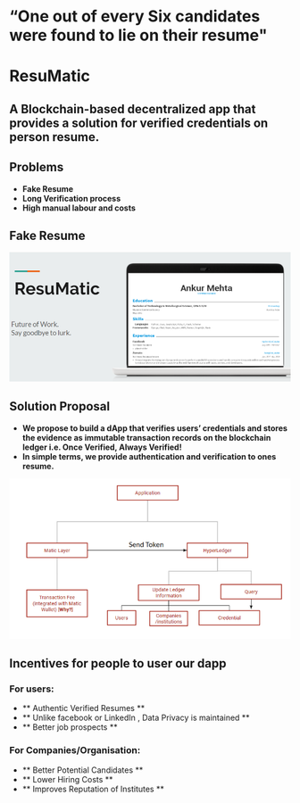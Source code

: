 # “One out of every Six candidates were found to lie on their resume" #

# ResuMatic #

## A Blockchain-based decentralized app that provides a solution for verified credentials on person resume. ##

## Problems  ##

* **Fake Resume**
* **Long Verification process**
* **High manual labour and costs**

## Fake Resume ##

![](fakeresume.PNG)

## Solution Proposal  ##

* **We propose to build a dApp that verifies users’ credentials and stores the evidence as immutable transaction records on the blockchain ledger i.e. Once Verified, Always Verified!**
* **In simple terms, we provide authentication and verification to ones resume.**

![](sol_architecture.PNG)

## Incentives for people to user our dapp ##

### For users: ###

* ** Authentic Verified  Resumes **
* ** Unlike facebook or LinkedIn , Data Privacy is maintained  **
* ** Better job prospects **

### For Companies/Organisation: ###

* **  Better Potential Candidates **
* **  Lower Hiring Costs ** 
* ** Improves Reputation of Institutes ** 